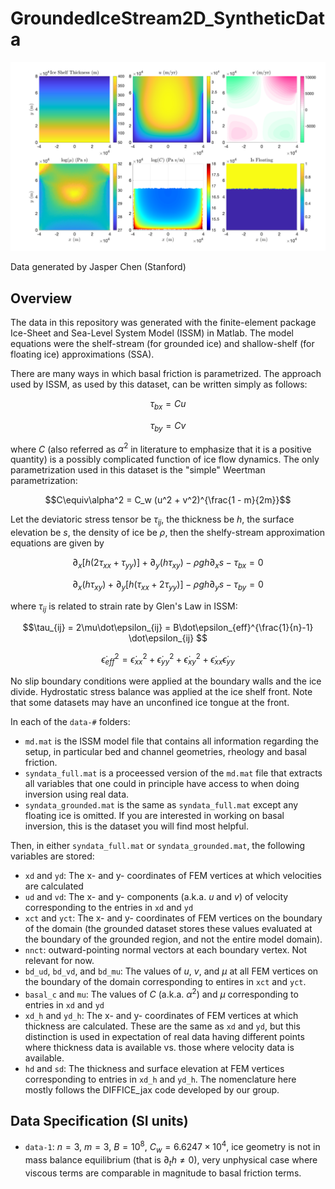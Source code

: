 # GroundedIceStream2D_SyntheticData

![Image showing an example of the generated data](data-1/syndata_full.svg)

Data generated by Jasper Chen (Stanford)

## Overview
The data in this repository was generated with the finite-element package Ice-Sheet and Sea-Level System Model (ISSM) in Matlab. The model equations were the shelf-stream (for grounded ice) and shallow-shelf (for floating ice) approximations (SSA).

There are many ways in which basal friction is parametrized. The approach used by ISSM, as used by this dataset, can be written simply as follows:

$$ \tau_{bx} = Cu $$

$$ \tau_{by} = Cv $$ 

where $C$ (also referred as $\alpha^2$ in literature to emphasize that it is a positive quantity) is a possibly complicated function of ice flow dynamics. The only parametrization used in this dataset is the "simple" Weertman parametrization:

$$C\equiv\alpha^2 = C_w (u^2 + v^2)^{\frac{1 - m}{2m}}$$

Let the deviatoric stress tensor be $\tau_{ij}$, the thickness be $h$, the surface elevation be $s$, the density of ice be $\rho$, then the shelfy-stream approximation equations are given by 

$$ \partial_x[h(2\tau_{xx}+\tau_{yy})] + \partial_y(h\tau_{xy}) -\rho g h \partial_x s - \tau_{bx} = 0$$

$$ \partial_x(h\tau_{xy}) + \partial_y[h(\tau_{xx}+2\tau_{yy})] -\rho g h \partial_y s - \tau_{by} = 0$$

where $\tau_{ij}$ is related to strain rate by Glen's Law in ISSM:

$$\tau_{ij} = 2\mu\dot\epsilon_{ij} = B\dot\epsilon_{eff}^{\frac{1}{n}-1} \dot\epsilon_{ij} $$

$$\dot\epsilon_{eff}^2 = \dot\epsilon_{xx}^2 + \dot\epsilon_{yy}^2 +\dot\epsilon_{xy}^2 + \dot\epsilon_{xx}\dot\epsilon_{yy} $$

No slip boundary conditions were applied at the boundary walls and the ice divide. Hydrostatic stress balance was applied at the ice shelf front. Note that some datasets may have an unconfined ice tongue at the front.

In each of the `data-#` folders:
- `md.mat` is the ISSM model file that contains all information regarding the setup, in particular bed and channel geometries, rheology and basal friction.
- `syndata_full.mat` is a proceessed version of the `md.mat` file that extracts all variables that one could in principle have access to when doing inversion using real data.
- `syndata_grounded.mat` is the same as `syndata_full.mat` except any floating ice is omitted. If you are interested in working on basal inversion, this is the dataset you will find most helpful.

Then, in either `syndata_full.mat` or `syndata_grounded.mat`, the following variables are stored:
- `xd` and `yd`: The x- and y- coordinates of FEM vertices at which velocities are calculated
- `ud` and `vd`: The x- and y- components (a.k.a. $u$ and $v$) of velocity corresponding to the entries in `xd` and `yd`
- `xct` and `yct`: The x- and y- coordinates of FEM vertices on the boundary of the domain (the grounded dataset stores these values evaluated at the boundary of the grounded region, and not the entire model domain).
- `nnct`: outward-pointing normal vectors at each boundary vertex. Not relevant for now.
- `bd_ud`, `bd_vd`, and `bd_mu`: The values of $u$, $v$, and $\mu$ at all FEM vertices on the boundary of the domain corresponding to entires in `xct` and `yct`. 
- `basal_c` and `mu`: The values of $C$ (a.k.a. $\alpha^2$) and $\mu$ corresponding to entries in `xd` and `yd`
- `xd_h` and `yd_h`: The x- and y- coordinates of FEM vertices at which thickness are calculated. These are the same as `xd` and `yd`, but this distinction is used in expectation of real data having different points where thickness data is available vs. those where velocity data is available.
- `hd` and `sd`: The thickness and surface elevation at FEM vertices corresponding to entries in `xd_h` and `yd_h`.
The nomenclature here mostly follows the DIFFICE_jax code developed by our group.

## Data Specification (SI units)
- `data-1`: $n=3$, $m=3$, $B=10^8$, $C_w=6.6247\times 10^4$, ice geometry is not in mass balance equilibrium (that is $\partial_t h \neq 0$), very unphysical case where viscous terms are comparable in magnitude to basal friction terms.
